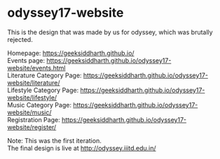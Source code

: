 # odyssey17-website
This is the design that was made by us for odyssey, which was brutally rejected.

Homepage: https://geeksiddharth.github.io/ <br>
Events page: https://geeksiddharth.github.io/odyssey17-website/events.html <br>
Literature Category Page: https://geeksiddharth.github.io/odyssey17-website/literature/ <br>
Lifestyle Category Page: https://geeksiddharth.github.io/odyssey17-website/lifestyle/ <br>
Music Category Page: https://geeksiddharth.github.io/odyssey17-website/music/ <br>
Registration Page: https://geeksiddharth.github.io/odyssey17-website/register/ <br>

Note: This was the first iteration. <br>
The final design is live at http://odyssey.iiitd.edu.in/ 



